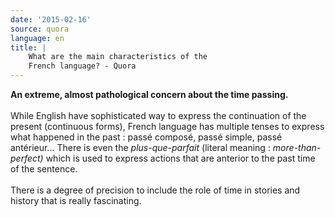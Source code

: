 ```yaml
---
date: '2015-02-16'
source: quora
language: en
title: |
    What are the main characteristics of the
    French language? - Quora
---
```


**An extreme, almost pathological concern about the time passing.**\
\
While English have sophisticated way to express the continuation of the
present (continuous forms), French language has multiple tenses to
express what happened in the past : passé composé, passé simple, passé
antérieur\... There is even the *plus-que-parfait* (literal meaning :
*more-than-perfect)* which is used to express actions that are anterior
to the past time of the sentence.\
\
There is a degree of precision to include the role of time in stories
and history that is really fascinating.
